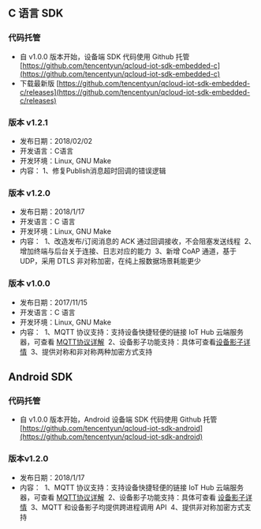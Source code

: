 ## C 语言 SDK
### 代码托管
- 自 v1.0.0 版本开始，设备端 SDK 代码使用 Github 托管
  [https://github.com/tencentyun/qcloud-iot-sdk-embedded-c](https://github.com/tencentyun/qcloud-iot-sdk-embedded-c)
- 下载最新版 
  [https://github.com/tencentyun/qcloud-iot-sdk-embedded-c/releases](https://github.com/tencentyun/qcloud-iot-sdk-embedded-c/releases)

### 版本 v1.2.1
- 发布日期：2018/02/02
- 开发语言：C语言
- 开发环境：Linux, GNU Make
- 内容：
	1、修复Publish消息超时回调的错误逻辑

### 版本 v1.2.0
- 发布日期：2018/1/17
- 开发语言：C 语言
- 开发环境：Linux, GNU Make
- 内容：
  1、改造发布/订阅消息的 ACK 通过回调接收，不会阻塞发送线程
  2、增加终端与后台关于连接、日志对应的能力
  3、新增 CoAP 通道，基于 UDP，采用 DTLS 非对称加密，在纯上报数据场景耗能更少

### 版本 v1.0.0
- 发布日期：2017/11/15
- 开发语言：C 语言
- 开发环境：Linux, GNU Make
- 内容：
  1、MQTT 协议支持：支持设备快捷轻便的链接 IoT Hub 云端服务器，可查看 [MQTT协议详解](https://github.com/mcxiaoke/mqtt)
  2、设备影子功能支持：具体可查看[设备影子详情](https://cloud.tencent.com/document/product/634/11918)
  3、提供对称和非对称两种加密方式支持

## Android SDK

### 代码托管
- 自 v1.0.0 版本开始，Android 设备端 SDK 代码使用 Github 托管
  [https://github.com/tencentyun/qcloud-iot-sdk-android](https://github.com/tencentyun/qcloud-iot-sdk-android)

### 版本v1.2.0
- 发布日期：2018/1/17
- 内容：
  1、MQTT 协议支持：支持设备快捷轻便的链接 IoT Hub 云端服务器，可查看 [MQTT协议详解](https://github.com/mcxiaoke/mqtt)
  2、设备影子功能支持：具体可查看 [设备影子详情](https://cloud.tencent.com/document/product/634/11918)
  3、MQTT 和设备影子均提供跨进程调用 API
  4、提供非对称加密方式支持
